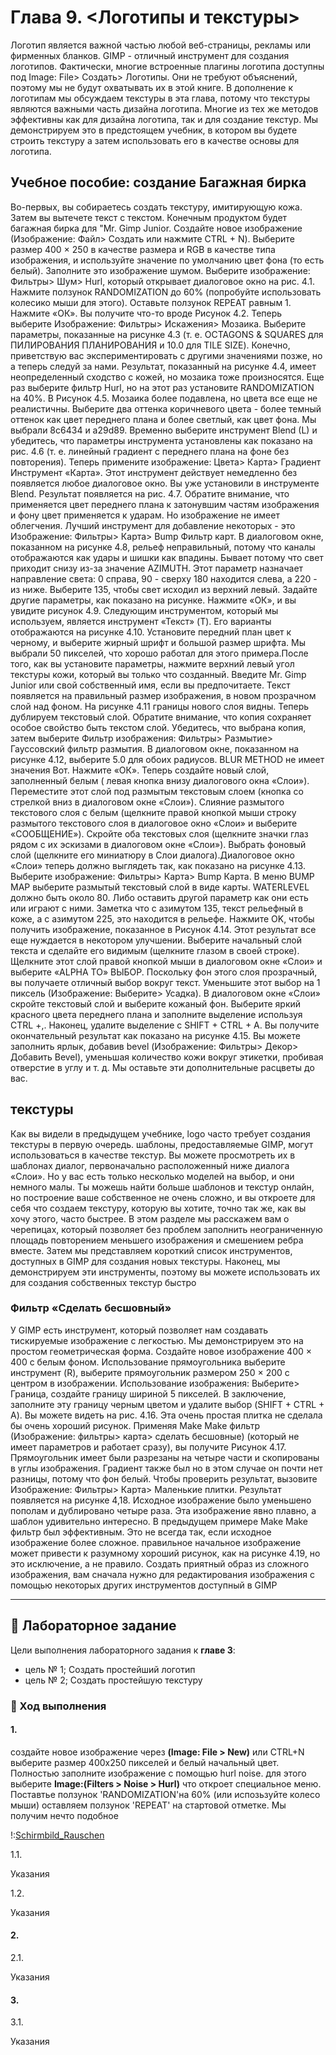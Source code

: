 # Глава 9. <Логотипы и текстуры>
Логотип является важной частью любой веб-страницы,
рекламы или фирменных бланков. GIMP - отличный
инструмент для создания логотипов. Фактически, многие встроенные
плагины логотипа доступны под Image: File>
Создать> Логотипы. Они не требуют объяснений, поэтому мы
не будут охватывать их в этой книге.
В дополнение к логотипам мы обсуждаем текстуры в
эта глава, потому что текстуры являются важными
часть дизайна логотипа. Многие из тех же методов
эффективны как для дизайна логотипа, так и для
создание текстур. Мы демонстрируем это в предстоящем
учебник, в котором вы будете строить текстуру
а затем использовать его в качестве основы для логотипа.

## Учебное пособие: создание Багажная бирка
Во-первых, вы собираетесь создать текстуру, имитирующую
кожа. Затем вы вытечете текст с текстом.
Конечным продуктом будет багажная бирка для "Mr.
Gimp Junior.
Создайте новое изображение (Изображение: Файл> Создать или
нажмите CTRL + N). Выберите размер 400 × 250 в качестве размера
и RGB в качестве типа изображения, и используйте значение по умолчанию
цвет фона (то есть белый).
Заполните это изображение шумом. Выберите изображение:
Фильтры> Шум> Hurl, который открывает диалоговое окно
на рис. 4.1. Нажмите ползунок RANDOMIZATION
до 60% (попробуйте использовать колесико мыши для этого).
Оставьте ползунок REPEAT равным 1.
Нажмите «ОК». Вы получите что-то вроде Рисунок 4.2.
Теперь выберите Изображение: Фильтры> Искажения> Мозаика.
Выберите параметры, показанные на рисунке 4.3
(т. е. OCTAGONS & SQUARES для ПИЛИРОВАНИЯ ПЛАНИРОВАНИЯ
и 10.0 для TILE SIZE). Конечно, приветствую вас
экспериментировать с другими значениями позже, но
а теперь следуй за нами.
Результат, показанный на рисунке 4.4, имеет неопределенный
сходство с кожей, но мозаика тоже
произносятся. Еще раз выберите фильтр Hurl, но на этот раз установите RANDOMIZATION на 40%. В
Рисунок 4.5. Мозаика более подавлена, но
цвета все еще не реалистичны.
Выберите два оттенка коричневого цвета - более темный оттенок
как цвет переднего плана и более светлый, как
цвет фона. Мы выбрали 8c6434 и
a29d89. Временно выберите инструмент Blend (L)
и убедитесь, что параметры инструмента установлены как показано
на рис. 4.6 (т. е. линейный градиент с переднего плана
на фоне без повторения).
Теперь примените изображение: Цвета> Карта> Градиент
Инструмент «Карта». Этот инструмент действует немедленно без
появляется любое диалоговое окно. Вы уже установили
в инструменте Blend. Результат появляется
на рис. 4.7. Обратите внимание, что применяется цвет переднего плана
к затонувшим частям изображения и фону
цвет применяется к ударам.
Но изображение не имеет облегчения. Лучший инструмент для
добавление некоторых - это Изображение: Фильтры> Карта> Bump
Фильтр карт. В диалоговом окне, показанном на рисунке 4.8,
рельеф неправильный, потому что каналы отображаются как
удары и шишки как впадины. Бывает
потому что свет приходит снизу из-за
значение AZIMUTH. Этот параметр назначает
направление света: 0 справа, 90 -
сверху 180 находится слева, а 220 - из
ниже. Выберите 135, чтобы свет исходил из
верхний левый. Задайте другие параметры, как показано на рисунке. Нажмите «ОК», и вы увидите рисунок
4.9.
Следующим инструментом, который мы используем, является инструмент «Текст» (T).
Его варианты отображаются на рисунке 4.10. Установите передний план
цвет к черному, и выберите жирный шрифт
и большой размер шрифта. Мы выбрали 50 пикселей, что
хорошо работал для этого примера.После того, как вы установите параметры, нажмите
верхний левый угол текстуры кожи, который вы
только что созданный. Введите Mr. Gimp Junior или свой собственный
имя, если вы предпочитаете. Текст появляется на
правильный размер изображения, в новом прозрачном
слой над фоном. На рисунке 4.11
границы нового слоя видны.
Теперь дублируем текстовый слой. Обратите внимание, что копия сохраняет особое свойство быть текстом
слой. Убедитесь, что выбрана копия, затем выберите Фильтр изображения: Фильтры> Размытие> Гауссовский фильтр размытия.
В диалоговом окне, показанном на рисунке 4.12, выберите 5.0
для обоих радиусов. BLUR METHOD не имеет значения
Вот. Нажмите «ОК».
Теперь создайте новый слой, заполненный белым (
левая кнопка внизу диалогового окна «Слои»).
Переместите этот слой под размытым текстовым слоем
(кнопка со стрелкой вниз в диалоговом окне «Слои»).
Слияние размытого текстового слоя с белым
(щелкните правой кнопкой мыши строку размытого текстового слоя в
диалоговое окно «Слои» и выберите «СООБЩЕНИЕ»).
Скройте оба текстовых слоя (щелкните значки глаз рядом с их эскизами в диалоговом окне «Слои»). Выбрать
фоновый слой (щелкните его миниатюру в
Слои диалога).Диалоговое окно «Слои» теперь должно выглядеть так, как показано на рисунке
4.13. Выберите изображение: Фильтры> Карта> Bump
Карта. В меню BUMP MAP выберите
размытый текстовый слой в виде карты. WATERLEVEL
должно быть около 80. Либо оставить другой параметр
как они есть или играют с ними. Заметка
что с азимутом 135, текст рельефный
в коже, а с азимутом 225, это
находится в рельефе. Нажмите OK, чтобы получить изображение, показанное в
Рисунок 4.14.
Этот результат все еще нуждается в некотором улучшении.
Выберите начальный слой текста и сделайте его видимым
(щелкните глазом в своей строке). Щелкните этот слой правой кнопкой мыши
в диалоговом окне «Слои» и выберите «ALPHA TO»
ВЫБОР. Поскольку фон этого слоя
прозрачный, вы получаете отличный выбор вокруг
текст. Уменьшите этот выбор на 1 пиксель (Изображение:
Выберите> Усадка).
В диалоговом окне «Слои» скройте текстовый слой и
выберите кожаный фон. Выберите яркий
красного цвета переднего плана и заполните выделение
используя CTRL +,. Наконец, удалите выделение
с SHIFT + CTRL + A. Вы получите окончательный результат
как показано на рисунке 4.15.
Вы можете заполнить ярлык, добавив
bevel (Изображение: Фильтры> Декор> Добавить Bevel), уменьшая
количество кожи вокруг этикетки,
пробивая отверстие в углу и т. д. Мы
оставьте эти дополнительные расцветы до вас.

## текстуры

Как вы видели в предыдущем учебнике,
logo часто требует создания текстуры в первую очередь.
шаблоны, предоставляемые GIMP, могут использоваться в качестве текстур.
Вы можете просмотреть их в шаблонах
диалог, первоначально расположенный ниже диалога «Слои».
Но у вас есть только несколько моделей на выбор, и они немного малы. Ты можешь найти
больше шаблонов и текстур онлайн, но построение
ваше собственное не очень сложно, и вы откроете для себя
что создаем текстуру, которую вы хотите, точно так же, как вы
хочу этого, часто быстрее.
В этом разделе мы расскажем вам о черепицах,
который позволяет без проблем заполнить неограниченную площадь
повторением меньшего изображения и смешением
ребра вместе. Затем мы представляем короткий список
инструментов, доступных в GIMP для создания новых
текстуры. Наконец, мы демонстрируем эти инструменты, поэтому
вы можете использовать их для создания собственных текстур
быстро

### Фильтр «Сделать бесшовный»

У GIMP есть инструмент, который позволяет нам создавать тискируемые
изображение с легкостью. Мы демонстрируем это на простом
геометрическая форма. Создайте новое изображение 400 × 400
с белым фоном. Использование прямоугольника
выберите инструмент (R), выберите прямоугольник размером 250 × 200
с центром в изображении. Использование изображения: Выберите>
Граница, создайте границу шириной 5 пикселей. В заключение,
заполните эту границу черным цветом и удалите
выбор (SHIFT + CTRL + A). Вы можете видеть
на рис. 4.16.
Эта очень простая плитка не сделала бы очень
хороший рисунок. Применяя Make Make
фильтр (Изображение: фильтры> карта> сделать бесшовные)
(который не имеет параметров и работает сразу),
вы получите Рисунок 4.17. Прямоугольник имеет
были разрезаны на четыре части и скопированы в
углы изображения. Градиент также был
но в этом случае он почти
нет разницы, потому что фон белый.
Чтобы проверить результат, вызовите Изображение: Фильтры>
Карта> Маленькие плитки. Результат появляется на рисунке
4,18. Исходное изображение было уменьшено пополам и дублировано четыре раза. Эта
изображение явно плавно, а шаблон
удивительно интересно.
В предыдущем примере Make Make
фильтр был эффективным. Это не всегда так, если
исходное изображение более сложное.
правильное начальное изображение может привести к разумному
хороший рисунок, как на рисунке 4.19, но это
исключение, а не правило. Создать приятный
образ из сложного изображения, вам сначала нужно
для редактирования изображения с помощью некоторых других инструментов
доступный в GIMP

---

## 📝 Лабораторное задание

Цели выполнения лабораторного задания к __главе 3__:

- цель № 1;
Создать простейший логотип 
- цель № 2;
Создать простейшую текстуру


### 🔴 Ход выполнения

#### 1. 

создайте новое изображение через __(Image: File > New)__ или CTRL+N
выберите размер 400х250 пикселей и белый начальный цвет.
Полностью заполните изображение с помощью hurl noise.
для этого выберите __Image:(Filters > Noise > Hurl)__ что откроет специальное меню. Поставтье ползунок 'RANDOMIZATION'на 60% (или испозьзуйте колесо мыши) оставляем ползунок 'REPEAT' на стартовой отметке. Мы получим нечто подобное 

!:[Schirmbild_Rauschen](files/Schirmbild_Rauschen.jpg)

1.1.

Указания

1.2.

Указания

#### 2. 

2.1.

Указания

#### 3. 

3.1.

Указания

